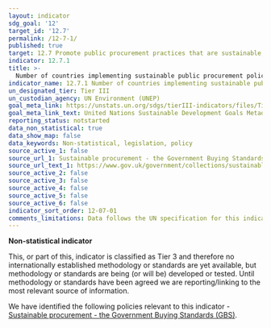 ```yaml
---
layout: indicator
sdg_goal: '12'
target_id: '12.7'
permalink: /12-7-1/
published: true
target: 12.7 Promote public procurement practices that are sustainable, in accordance with national policies and priorities
indicator: 12.7.1
title: >-
  Number of countries implementing sustainable public procurement policies and action plans
indicator_name: 12.7.1 Number of countries implementing sustainable public procurement policies and action plans
un_designated_tier: Tier III
un_custodian_agency: UN Environment (UNEP)
goal_meta_link: https://unstats.un.org/sdgs/tierIII-indicators/files/Tier3-12-07-01.pdf
goal_meta_link_text: United Nations Sustainable Development Goals Metadata (PDF 4.0 MB)
reporting_status: notstarted
data_non_statistical: true
data_show_map: false
data_keywords: Non-statistical, legislation, policy
source_active_1: false
source_url_1: Sustainable procurement - the Government Buying Standards (GBS)
source_url_text_1: https://www.gov.uk/government/collections/sustainable-procurement-the-government-buying-standards-gbs
source_active_2: false
source_active_3: false
source_active_4: false
source_active_5: false
source_active_6: false
indicator_sort_order: 12-07-01
comments_limitations: Data follows the UN specification for this indicator. This indicator has been identified in collaboration with topic experts.
---
```

**Non-statistical indicator**

This, or part of this, indicator is classified as Tier 3 and therefore no internationally established methodology or standards are yet available, but methodology or standards are being (or will be) developed or tested. Until methodology or standards have been agreed we are reporting/linking to the most relevant source of information.

We have identified the following policies relevant to this indicator - [Sustainable procurement - the Government Buying Standards (GBS)](https://www.gov.uk/government/collections/sustainable-procurement-the-government-buying-standards-gbs).
